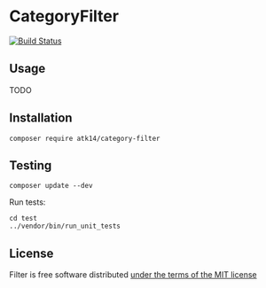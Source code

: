 CategoryFilter
==============

[![Build Status](https://travis-ci.com/atk14/CategoryFilter.svg?branch=master)](https://travis-ci.com/atk14/CategoryFilter)

Usage
-----

TODO

Installation
------------

    composer require atk14/category-filter

Testing
-------

    composer update --dev

Run tests:

    cd test
    ../vendor/bin/run_unit_tests

License
-------

Filter is free software distributed [under the terms of the MIT license](http://www.opensource.org/licenses/mit-license)
